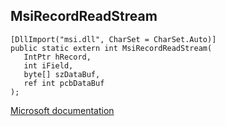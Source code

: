## MsiRecordReadStream

```
[DllImport("msi.dll", CharSet = CharSet.Auto)]
public static extern int MsiRecordReadStream(
   IntPtr hRecord,
   int iField,
   byte[] szDataBuf,
   ref int pcbDataBuf
);
```

[Microsoft documentation](TODO)
